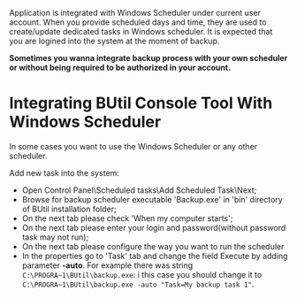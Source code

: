 Application is integrated with Windows Scheduler under current user account. When you provide scheduled days and time, they are used to create/update dedicated tasks in Windows scheduler. It is expected that you are logined into the system at the moment of backup.

**Sometimes you wanna integrate backup process with your own scheduler or without being required to be authorized in your account.**

# Integrating BUtil Console Tool With Windows Scheduler

In some cases you want to use the Windows Scheduler or any other scheduler.

Add new task into the system:
- Open Control Panel\Scheduled tasks\Add Scheduled Task\Next;
- Browse for backup scheduler executable 'Backup.exe' in 'bin' directory of BUtil installation folder;
- On the next tab please check 'When my computer starts';
- On the next tab please enter your login and password(without password task may not run);
- On the next tab please configure the way you want to run the scheduler
- In the properties go to 'Task' tab and change the field Execute by adding parameter **-auto**. For example there was string ```C:\PROGRA~1\BUtil\backup.exe```: i this case you should change it to ```C:\PROGRA~1\BUtil\backup.exe -auto "Task=My backup task 1"```.
